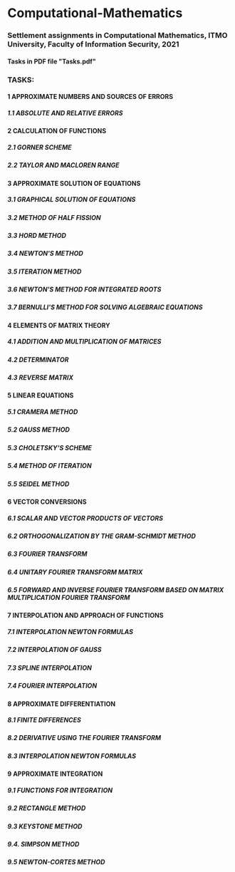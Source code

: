 # Computational-Mathematics
### Settlement assignments in Computational Mathematics, ITMO University, Faculty of Information Security, 2021
#### Tasks in PDF file "Tasks.pdf"
### TASKS:
#### 1 APPROXIMATE NUMBERS AND SOURCES OF ERRORS 
##### 1.1 ABSOLUTE AND RELATIVE ERRORS 
#### 2 CALCULATION OF FUNCTIONS 
##### 2.1 GORNER SCHEME
##### 2.2 TAYLOR AND MACLOREN RANGE 
#### 3 APPROXIMATE SOLUTION OF EQUATIONS 
##### 3.1 GRAPHICAL SOLUTION OF EQUATIONS 
##### 3.2 METHOD OF HALF FISSION 
##### 3.3 HORD METHOD 
##### 3.4 NEWTON'S METHOD
##### 3.5 ITERATION METHOD 
##### 3.6 NEWTON'S METHOD FOR INTEGRATED ROOTS 
##### 3.7 BERNULLI'S METHOD FOR SOLVING ALGEBRAIC EQUATIONS 
#### 4 ELEMENTS OF MATRIX THEORY
##### 4.1 ADDITION AND MULTIPLICATION OF MATRICES 
##### 4.2 DETERMINATOR 
##### 4.3 REVERSE MATRIX 
#### 5 LINEAR EQUATIONS 
##### 5.1 CRAMERA METHOD
##### 5.2 GAUSS METHOD 
##### 5.3 CHOLETSKY'S SCHEME
##### 5.4 METHOD OF ITERATION 
##### 5.5 SEIDEL METHOD 
#### 6 VECTOR CONVERSIONS 
##### 6.1 SCALAR AND VECTOR PRODUCTS OF VECTORS 
##### 6.2 ORTHOGONALIZATION BY THE GRAM-SCHMIDT METHOD 
##### 6.3 FOURIER TRANSFORM 
##### 6.4 UNITARY FOURIER TRANSFORM MATRIX 
##### 6.5 FORWARD AND INVERSE FOURIER TRANSFORM BASED ON MATRIX MULTIPLICATION FOURIER TRANSFORM 
#### 7 INTERPOLATION AND APPROACH OF FUNCTIONS 
##### 7.1 INTERPOLATION NEWTON FORMULAS 
##### 7.2 INTERPOLATION OF GAUSS 
##### 7.3 SPLINE INTERPOLATION 
##### 7.4 FOURIER INTERPOLATION 
#### 8 APPROXIMATE DIFFERENTIATION 
##### 8.1 FINITE DIFFERENCES
##### 8.2 DERIVATIVE USING THE FOURIER TRANSFORM 
##### 8.3 INTERPOLATION NEWTON FORMULAS 
#### 9 APPROXIMATE INTEGRATION 
##### 9.1 FUNCTIONS FOR INTEGRATION 
##### 9.2 RECTANGLE METHOD
##### 9.3 KEYSTONE METHOD 
##### 9.4. SIMPSON METHOD 
##### 9.5 NEWTON-CORTES METHOD 
